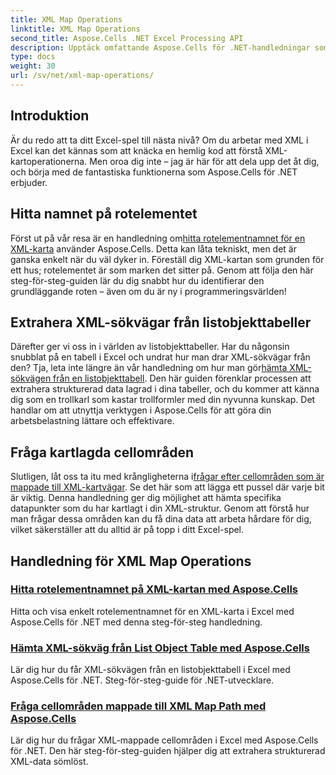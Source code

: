 ```yaml
---
title: XML Map Operations
linktitle: XML Map Operations
second_title: Aspose.Cells .NET Excel Processing API
description: Upptäck omfattande Aspose.Cells för .NET-handledningar som täcker XML-kartoperationer för att förbättra dina Excel-kunskaper utan ansträngning.
type: docs
weight: 30
url: /sv/net/xml-map-operations/
---
```

## Introduktion

Är du redo att ta ditt Excel-spel till nästa nivå? Om du arbetar med XML i Excel kan det kännas som att knäcka en hemlig kod att förstå XML-kartoperationerna. Men oroa dig inte – jag är här för att dela upp det åt dig, och börja med de fantastiska funktionerna som Aspose.Cells för .NET erbjuder. 

## Hitta namnet på rotelementet

 Först ut på vår resa är en handledning om[hitta rotelementnamnet för en XML-karta](./find-root-element-name/) använder Aspose.Cells. Detta kan låta tekniskt, men det är ganska enkelt när du väl dyker in. Föreställ dig XML-kartan som grunden för ett hus; rotelementet är som marken det sitter på. Genom att följa den här steg-för-steg-guiden lär du dig snabbt hur du identifierar den grundläggande roten – även om du är ny i programmeringsvärlden!

## Extrahera XML-sökvägar från listobjekttabeller

Därefter ger vi oss in i världen av listobjekttabeller. Har du någonsin snubblat på en tabell i Excel och undrat hur man drar XML-sökvägar från den? Tja, leta inte längre än vår handledning om hur man gör[hämta XML-sökvägen från en listobjekttabell](./get-xml-path-from-list-object-table/). Den här guiden förenklar processen att extrahera strukturerad data lagrad i dina tabeller, och du kommer att känna dig som en trollkarl som kastar trollformler med din nyvunna kunskap. Det handlar om att utnyttja verktygen i Aspose.Cells för att göra din arbetsbelastning lättare och effektivare.

## Fråga kartlagda cellområden

 Slutligen, låt oss ta itu med krångligheterna i[frågar efter cellområden som är mappade till XML-kartvägar](./query-cell-areas-mapped-to-xml-map-path/). Se det här som att lägga ett pussel där varje bit är viktig. Denna handledning ger dig möjlighet att hämta specifika datapunkter som du har kartlagt i din XML-struktur. Genom att förstå hur man frågar dessa områden kan du få dina data att arbeta hårdare för dig, vilket säkerställer att du alltid är på topp i ditt Excel-spel.

## Handledning för XML Map Operations
### [Hitta rotelementnamnet på XML-kartan med Aspose.Cells](./find-root-element-name/)
Hitta och visa enkelt rotelementnamnet för en XML-karta i Excel med Aspose.Cells för .NET med denna steg-för-steg handledning.
### [Hämta XML-sökväg från List Object Table med Aspose.Cells](./get-xml-path-from-list-object-table/)
Lär dig hur du får XML-sökvägen från en listobjekttabell i Excel med Aspose.Cells för .NET. Steg-för-steg-guide för .NET-utvecklare.
### [Fråga cellområden mappade till XML Map Path med Aspose.Cells](./query-cell-areas-mapped-to-xml-map-path/)
Lär dig hur du frågar XML-mappade cellområden i Excel med Aspose.Cells för .NET. Den här steg-för-steg-guiden hjälper dig att extrahera strukturerad XML-data sömlöst.